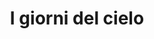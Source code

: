 ---
layout: post
title: I giorni del cielo
director: Terrence Malick
year: 1978
cover: https://images.mubicdn.net/images/film/213/cache-47325-1543863608/image-w1280.jpg
imdb_id: tt0077405
---
